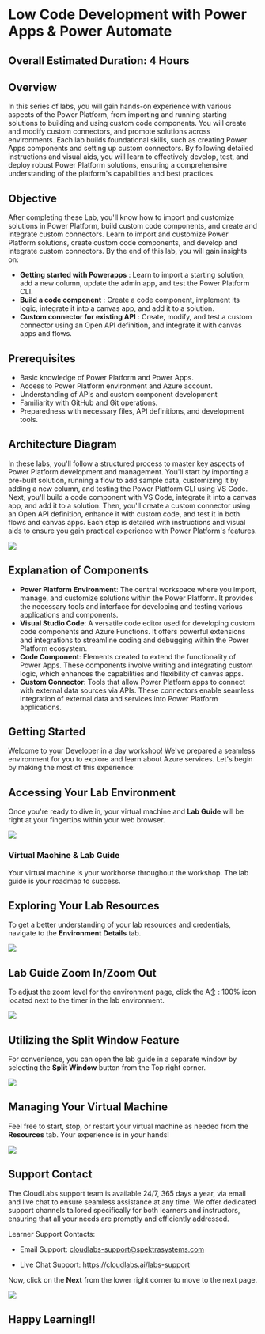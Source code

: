 # Low Code Development with Power Apps & Power Automate

## Overall Estimated Duration: 4 Hours

## Overview

In this series of labs, you will gain hands-on experience with various aspects of the Power Platform, from importing and running starting solutions to building and using custom code components. You will create and modify custom connectors, and promote solutions across environments. Each lab builds foundational skills, such as creating Power Apps components and setting up custom connectors. By following detailed instructions and visual aids, you will learn to effectively develop, test, and deploy robust Power Platform solutions, ensuring a comprehensive understanding of the platform's capabilities and best practices.

## Objective


After completing these Lab, you'll know how to import and customize solutions in Power Platform, build custom code components, and  create and integrate custom connectors.
Learn to import and customize Power Platform solutions, create custom code components, and develop and integrate custom connectors. By the end of this lab, you will gain insights on:

 - **Getting started with Powerapps** : Learn to import a starting solution, add a new column, update the admin app, and test the Power Platform CLI.
 - **Build a code component** : Create a code component, implement its logic, integrate it into a canvas app, and add it to a solution.
 - **Custom connector for existing API** : Create, modify, and test a custom connector using an Open API definition, and integrate it with canvas apps and flows.
## Prerequisites

- Basic knowledge of Power Platform and Power Apps.
- Access to Power Platform environment and Azure account.
- Understanding of APIs and custom component development
- Familiarity with GitHub and Git operations.
- Preparedness with necessary files, API definitions, and development tools.

## Architecture Diagram

In these labs, you'll follow a structured process to master key aspects of Power Platform development and management. You'll start by importing a pre-built solution, running a flow to add sample data, customizing it by adding a new column, and testing the Power Platform CLI using VS Code. Next, you'll build a code component with VS Code, integrate it into a canvas app, and add it to a solution. Then, you'll create a custom connector using an Open API definition, enhance it with custom code, and test it in both flows and canvas apps. Each step is detailed with instructions and visual aids to ensure you gain practical experience with Power Platform's features.


 ![](./images/lowcode.JPG)


## Explanation of Components

- **Power Platform Environment**: The central workspace where you import, manage, and customize solutions within the Power Platform. It provides the necessary tools and interface for developing and testing 
 various applications and components.
- **Visual Studio Code**: A versatile code editor used for developing custom code components and Azure Functions. It offers powerful extensions and integrations to streamline coding and debugging within the 
 Power Platform ecosystem.
- **Code Component**: Elements created to extend the functionality of Power Apps. These components involve writing and integrating custom logic, which enhances the capabilities and flexibility of canvas apps.
- **Custom Connector**: Tools that allow Power Platform apps to connect with external data sources via APIs. These connectors enable seamless integration of external data and services into Power Platform applications.

##  Getting Started
 
Welcome to your Developer in a day workshop! We've prepared a seamless environment for you to explore and learn about Azure services. Let's begin by making the most of this experience:
 
## Accessing Your Lab Environment
 
Once you're ready to dive in, your virtual machine and **Lab Guide** will be right at your fingertips within your web browser.

![](./images/GS6.png)

### Virtual Machine & Lab Guide
 
Your virtual machine is your workhorse throughout the workshop. The lab guide is your roadmap to success.
 
## Exploring Your Lab Resources
 
To get a better understanding of your lab resources and credentials, navigate to the **Environment Details** tab.

![](./images/GS20.png)

## Lab Guide Zoom In/Zoom Out

To adjust the zoom level for the environment page, click the A↕ : 100% icon located next to the timer in the lab environment.

![](./images/zoomin.png)
 
## Utilizing the Split Window Feature
 
For convenience, you can open the lab guide in a separate window by selecting the **Split Window** button from the Top right corner.
 
![](./images/GS8.png)
 
## Managing Your Virtual Machine
 
Feel free to start, stop, or restart your virtual machine as needed from the **Resources** tab. Your experience is in your hands!
 
![](./images/GS5.png)
   
## Support Contact

The CloudLabs support team is available 24/7, 365 days a year, via email and live chat to ensure seamless assistance at any time. We offer dedicated support channels tailored specifically for both learners and instructors, ensuring that all your needs are promptly and efficiently addressed.

Learner Support Contacts:

- Email Support: cloudlabs-support@spektrasystems.com

- Live Chat Support: https://cloudlabs.ai/labs-support

Now, click on the **Next** from the lower right corner to move to the next page.

![](./images/GS4.png)

## Happy Learning!!






 
